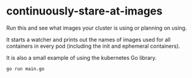 # continuously-stare-at-images
Run this and see what images your cluster is using or planning on using.

It starts a watcher and prints out the names of images used for all containers in every pod (including the init and ephemeral containers).

It is also a small example of using the kubernetes Go library.

```sh
go run main.go
```

